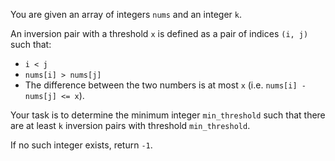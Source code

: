 You are given an array of integers `nums` and an integer `k`.

An inversion pair with a threshold `x` is defined as a pair of indices `(i, j)` such that:

- `i < j`
- `nums[i] > nums[j]`
- The difference between the two numbers is at most `x` (i.e. `nums[i] - nums[j] <= x`).

Your task is to determine the minimum integer `min_threshold` such that there are at least `k` inversion pairs with threshold `min_threshold`.

If no such integer exists, return `-1`.